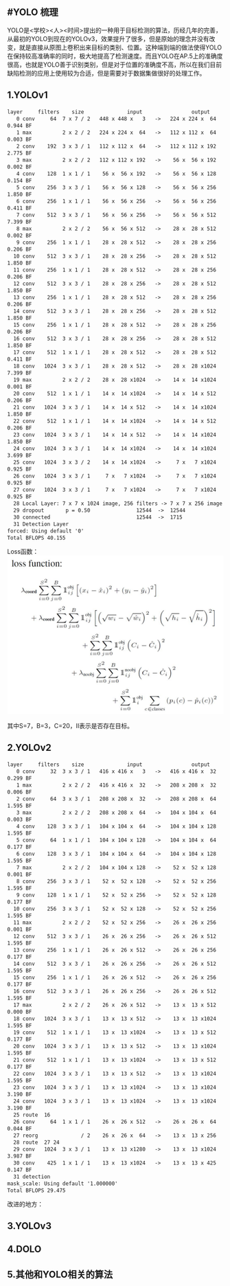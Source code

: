 #YOLO 梳理
---
YOLO是<学校><人><时间>提出的一种用于目标检测的算法，历经几年的完善，从最初的YOLO到现在的YOLOv3，效果提升了很多，但是原始的理念并没有改变，就是直接从原图上卷积出来目标的类别、位置。这种端到端的做法使得YOLO在保持较高准确率的同时，极大地提高了检测速度。而且YOLO在AP.5上的准确度很高，也就是YOLO善于识别类别，但是对于位置的准确度不高，所以在我们目前缺陷检测的应用上使用较为合适，但是需要对于数据集做很好的处理工作。

## 1.YOLOv1

	layer     filters    size              input                output
	   0 conv     64  7 x 7 / 2   448 x 448 x   3   ->   224 x 224 x  64 0.944 BF
	   1 max          2 x 2 / 2   224 x 224 x  64   ->   112 x 112 x  64 0.003 BF
	   2 conv    192  3 x 3 / 1   112 x 112 x  64   ->   112 x 112 x 192 2.775 BF
	   3 max          2 x 2 / 2   112 x 112 x 192   ->    56 x  56 x 192 0.002 BF
	   4 conv    128  1 x 1 / 1    56 x  56 x 192   ->    56 x  56 x 128 0.154 BF
	   5 conv    256  3 x 3 / 1    56 x  56 x 128   ->    56 x  56 x 256 1.850 BF
	   6 conv    256  1 x 1 / 1    56 x  56 x 256   ->    56 x  56 x 256 0.411 BF
	   7 conv    512  3 x 3 / 1    56 x  56 x 256   ->    56 x  56 x 512 7.399 BF
	   8 max          2 x 2 / 2    56 x  56 x 512   ->    28 x  28 x 512 0.002 BF
	   9 conv    256  1 x 1 / 1    28 x  28 x 512   ->    28 x  28 x 256 0.206 BF
	  10 conv    512  3 x 3 / 1    28 x  28 x 256   ->    28 x  28 x 512 1.850 BF
	  11 conv    256  1 x 1 / 1    28 x  28 x 512   ->    28 x  28 x 256 0.206 BF
	  12 conv    512  3 x 3 / 1    28 x  28 x 256   ->    28 x  28 x 512 1.850 BF
	  13 conv    256  1 x 1 / 1    28 x  28 x 512   ->    28 x  28 x 256 0.206 BF
	  14 conv    512  3 x 3 / 1    28 x  28 x 256   ->    28 x  28 x 512 1.850 BF
	  15 conv    256  1 x 1 / 1    28 x  28 x 512   ->    28 x  28 x 256 0.206 BF
	  16 conv    512  3 x 3 / 1    28 x  28 x 256   ->    28 x  28 x 512 1.850 BF
	  17 conv    512  1 x 1 / 1    28 x  28 x 512   ->    28 x  28 x 512 0.411 BF
	  18 conv   1024  3 x 3 / 1    28 x  28 x 512   ->    28 x  28 x1024 7.399 BF
	  19 max          2 x 2 / 2    28 x  28 x1024   ->    14 x  14 x1024 0.001 BF
	  20 conv    512  1 x 1 / 1    14 x  14 x1024   ->    14 x  14 x 512 0.206 BF
	  21 conv   1024  3 x 3 / 1    14 x  14 x 512   ->    14 x  14 x1024 1.850 BF
	  22 conv    512  1 x 1 / 1    14 x  14 x1024   ->    14 x  14 x 512 0.206 BF
	  23 conv   1024  3 x 3 / 1    14 x  14 x 512   ->    14 x  14 x1024 1.850 BF
	  24 conv   1024  3 x 3 / 1    14 x  14 x1024   ->    14 x  14 x1024 3.699 BF
	  25 conv   1024  3 x 3 / 2    14 x  14 x1024   ->     7 x   7 x1024 0.925 BF
	  26 conv   1024  3 x 3 / 1     7 x   7 x1024   ->     7 x   7 x1024 0.925 BF
	  27 conv   1024  3 x 3 / 1     7 x   7 x1024   ->     7 x   7 x1024 0.925 BF
	  28 Local Layer: 7 x 7 x 1024 image, 256 filters -> 7 x 7 x 256 image
	  29 dropout       p = 0.50               12544  ->  12544
	  30 connected                            12544  ->  1715
	  31 Detection Layer
	forced: Using default '0'
	Total BFLOPS 40.155

Loss函数：  
![yolo_v1_loss](yolo/yolo_v1_loss.jpg)

其中S=7，B=3，C=20，Ⅱ表示是否存在目标。

## 2.YOLOv2
	layer     filters    size              input                output
	   0 conv     32  3 x 3 / 1   416 x 416 x   3   ->   416 x 416 x  32 0.299 BF
	   1 max          2 x 2 / 2   416 x 416 x  32   ->   208 x 208 x  32 0.006 BF
	   2 conv     64  3 x 3 / 1   208 x 208 x  32   ->   208 x 208 x  64 1.595 BF
	   3 max          2 x 2 / 2   208 x 208 x  64   ->   104 x 104 x  64 0.003 BF
	   4 conv    128  3 x 3 / 1   104 x 104 x  64   ->   104 x 104 x 128 1.595 BF
	   5 conv     64  1 x 1 / 1   104 x 104 x 128   ->   104 x 104 x  64 0.177 BF
	   6 conv    128  3 x 3 / 1   104 x 104 x  64   ->   104 x 104 x 128 1.595 BF
	   7 max          2 x 2 / 2   104 x 104 x 128   ->    52 x  52 x 128 0.001 BF
	   8 conv    256  3 x 3 / 1    52 x  52 x 128   ->    52 x  52 x 256 1.595 BF
	   9 conv    128  1 x 1 / 1    52 x  52 x 256   ->    52 x  52 x 128 0.177 BF
	  10 conv    256  3 x 3 / 1    52 x  52 x 128   ->    52 x  52 x 256 1.595 BF
	  11 max          2 x 2 / 2    52 x  52 x 256   ->    26 x  26 x 256 0.001 BF
	  12 conv    512  3 x 3 / 1    26 x  26 x 256   ->    26 x  26 x 512 1.595 BF
	  13 conv    256  1 x 1 / 1    26 x  26 x 512   ->    26 x  26 x 256 0.177 BF
	  14 conv    512  3 x 3 / 1    26 x  26 x 256   ->    26 x  26 x 512 1.595 BF
	  15 conv    256  1 x 1 / 1    26 x  26 x 512   ->    26 x  26 x 256 0.177 BF
	  16 conv    512  3 x 3 / 1    26 x  26 x 256   ->    26 x  26 x 512 1.595 BF
	  17 max          2 x 2 / 2    26 x  26 x 512   ->    13 x  13 x 512 0.000 BF
	  18 conv   1024  3 x 3 / 1    13 x  13 x 512   ->    13 x  13 x1024 1.595 BF
	  19 conv    512  1 x 1 / 1    13 x  13 x1024   ->    13 x  13 x 512 0.177 BF
	  20 conv   1024  3 x 3 / 1    13 x  13 x 512   ->    13 x  13 x1024 1.595 BF
	  21 conv    512  1 x 1 / 1    13 x  13 x1024   ->    13 x  13 x 512 0.177 BF
	  22 conv   1024  3 x 3 / 1    13 x  13 x 512   ->    13 x  13 x1024 1.595 BF
	  23 conv   1024  3 x 3 / 1    13 x  13 x1024   ->    13 x  13 x1024 3.190 BF
	  24 conv   1024  3 x 3 / 1    13 x  13 x1024   ->    13 x  13 x1024 3.190 BF
	  25 route  16
	  26 conv     64  1 x 1 / 1    26 x  26 x 512   ->    26 x  26 x  64 0.044 BF
	  27 reorg              / 2    26 x  26 x  64   ->    13 x  13 x 256
	  28 route  27 24
	  29 conv   1024  3 x 3 / 1    13 x  13 x1280   ->    13 x  13 x1024 3.987 BF
	  30 conv    425  1 x 1 / 1    13 x  13 x1024   ->    13 x  13 x 425 0.147 BF
	  31 detection
	mask_scale: Using default '1.000000'
	Total BFLOPS 29.475

改进的地方：


## 3.YOLOv3

## 4.DOLO

## 5.其他和YOLO相关的算法